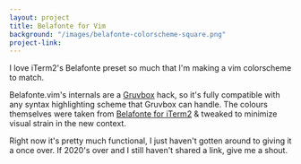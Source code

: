 ```yaml
---
layout: project
title: Belafonte for Vim
background: "/images/belafonte-colorscheme-square.png"
project-link:
---
```


I love iTerm2's Belafonte preset so much that I'm making a vim colorscheme to match.

Belafonte.vim's internals are a [Gruvbox](https://github.com/morhetz/gruvbox) hack, so it's fully compatible with any syntax highlighting scheme that Gruvbox can handle.
The colours themselves were taken from [Belafonte for iTerm2](https://iterm2colorschemes.com/) & tweaked to minimize visual strain in the new context.

Right now it's pretty much functional, I just haven't gotten around to giving it a once over. If 2020's over and I still haven't shared a link, give me a shout.
